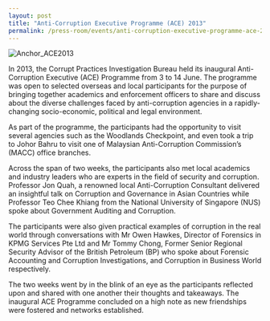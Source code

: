```yaml
---
layout: post
title: "Anti-Corruption Executive Programme (ACE) 2013"
permalink: /press-room/events/anti-corruption-executive-programme-ace-2013/
---
```

![Anchor_ACE2013](https://user-images.githubusercontent.com/84945723/124114286-faa90180-da9e-11eb-95f8-8bff47de374f.jpg)

In 2013, the Corrupt Practices Investigation Bureau held its inaugural Anti-Corruption Executive (ACE) Programme from 3 to 14 June. The programme was open to selected overseas and local participants for the purpose of bringing together academics and enforcement officers to share and discuss about the diverse challenges faced by anti-corruption agencies in a rapidly-changing socio-economic, political and legal environment.

As part of the programme, the participants had the opportunity to visit several agencies such as the Woodlands Checkpoint, and even took a trip to Johor Bahru to visit one of Malaysian Anti-Corruption Commission’s (MACC) office branches.

Across the span of two weeks, the participants also met local academics and industry leaders who are experts in the field of security and corruption.  Professor Jon Quah, a renowned local Anti-Corruption Consultant delivered an insightful talk on Corruption and Governance in Asian Countries while Professor Teo Chee Khiang from the National University of Singapore (NUS) spoke about Government Auditing and Corruption.

The participants were also given practical examples of corruption in the real world through conversations with Mr Owen Hawkes, Director of Forensics in KPMG Services Pte Ltd and Mr Tommy Chong, Former Senior Regional Security Advisor of the British Petroleum (BP) who spoke about Forensic Accounting and Corruption Investigations, and Corruption in Business World respectively.

The two weeks went by in the blink of an eye as the participants reflected upon and shared with one another their thoughts and takeaways. The inaugural ACE Programme concluded on a high note as new friendships were fostered and networks established.  

